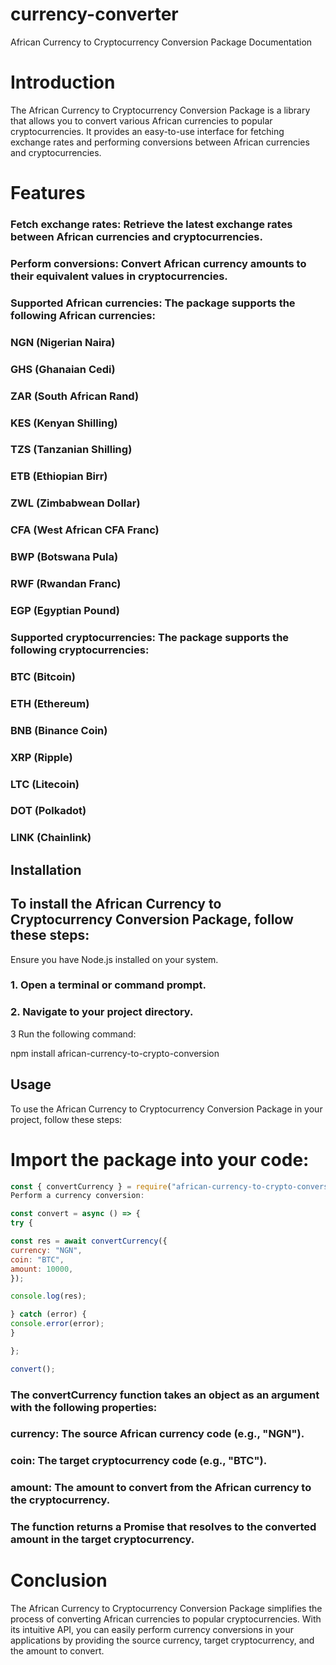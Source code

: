 # currency-converter

African Currency to Cryptocurrency Conversion Package Documentation

# Introduction

The African Currency to Cryptocurrency Conversion Package is a library that allows you to convert various African currencies to popular cryptocurrencies. It provides an easy-to-use interface for fetching exchange rates and performing conversions between African currencies and cryptocurrencies.

# Features

### Fetch exchange rates: Retrieve the latest exchange rates between African currencies and cryptocurrencies.

### Perform conversions: Convert African currency amounts to their equivalent values in cryptocurrencies.

### Supported African currencies: The package supports the following African currencies:

### NGN (Nigerian Naira)

### GHS (Ghanaian Cedi)

### ZAR (South African Rand)

### KES (Kenyan Shilling)

### TZS (Tanzanian Shilling)

### ETB (Ethiopian Birr)

### ZWL (Zimbabwean Dollar)

### CFA (West African CFA Franc)

### BWP (Botswana Pula)

### RWF (Rwandan Franc)

### EGP (Egyptian Pound)

### Supported cryptocurrencies: The package supports the following cryptocurrencies:

### BTC (Bitcoin)

### ETH (Ethereum)

### BNB (Binance Coin)

### XRP (Ripple)

### LTC (Litecoin)

### DOT (Polkadot)

### LINK (Chainlink)

## Installation

## To install the African Currency to Cryptocurrency Conversion Package, follow these steps:

Ensure you have Node.js installed on your system.

### 1. Open a terminal or command prompt.

### 2. Navigate to your project directory.

3 Run the following command:

npm install african-currency-to-crypto-conversion

## Usage

To use the African Currency to Cryptocurrency Conversion Package in your project, follow these steps:

# Import the package into your code:

```javascript
const { convertCurrency } = require("african-currency-to-crypto-conversion");
Perform a currency conversion:

const convert = async () => {
try {

const res = await convertCurrency({
currency: "NGN",
coin: "BTC",
amount: 10000,
});

console.log(res);

} catch (error) {
console.error(error);
}

};

convert();
```

### The convertCurrency function takes an object as an argument with the following properties:

### currency: The source African currency code (e.g., "NGN").

### coin: The target cryptocurrency code (e.g., "BTC").

### amount: The amount to convert from the African currency to the cryptocurrency.

### The function returns a Promise that resolves to the converted amount in the target cryptocurrency.

# Conclusion

The African Currency to Cryptocurrency Conversion Package simplifies the process of converting African currencies to popular cryptocurrencies. With its intuitive API, you can easily perform currency conversions in your applications by providing the source currency, target cryptocurrency, and the amount to convert.
